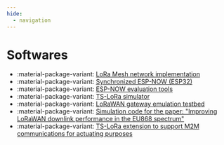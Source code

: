 ```yaml
---
hide:
  - navigation
---
```


# Softwares

- :material-package-variant: [LoRa Mesh network implementation](https://github.com/nu-iot-lab/LoRa-Mesh-CDS)
- :material-package-variant: [Synchronized ESP-NOW (ESP32)](https://github.com/iEEEda/sync-esp-now)
- :material-package-variant: [ESP-NOW evaluation tools](https://github.com/prinnevald/esp-now-eval-tools)
- :material-package-variant: [TS-LoRa simulator](https://github.com/MGL-coder/TS-LoRa-sim)
- :material-package-variant: [LoRaWAN gateway emulation testbed](https://github.com/MGL-coder/TS-LoRa-sim)
- :material-package-variant: [Simulation code for the paper: "Improving LoRaWAN downlink performance in the EU868 spectrum"](https://github.com/deltazita/5RX2pub)
- :material-package-variant: [TS-LoRa extension to support M2M communications for actuating purposes](https://github.com/deltazita/ActLoRa)
